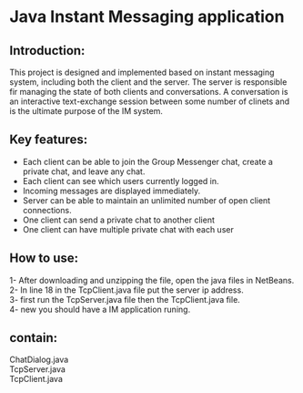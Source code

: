 # Java Instant Messaging application

Introduction: 
------------------
This project is designed and implemented based on instant messaging system, including both the client and the server.
The server is responsible fir managing the state of both clients and conversations.
A conversation is an interactive text-exchange session between some number of clinets and is the ultimate purpose of the IM system.

Key features:
------------------
- Each client can be able to join the Group Messenger chat, create a private chat, and leave any chat.  
-	Each client can see which users currently logged in.  
-	Incoming messages are displayed immediately.  
-	Server can be able to maintain an unlimited number of open client connections.   
-	One client can send a private chat to another client  
-	One client can have multiple private chat with each user  

How to use:
------------------
1- After downloading and unzipping the file, open the java files in NetBeans.  
2- In line 18 in the TcpClient.java file put the server ip address.  
3- first run the TcpServer.java file then the TcpClient.java file.  
4- new you should have a IM application runing.  

contain:
------------------
ChatDialog.java  
TcpServer.java  
TcpClient.java  
